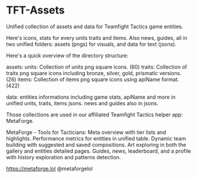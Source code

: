 # TFT-Assets
Unified collection of assets and data for Teamfight Tactics game entities.

Here's icons, stats for every units traits and items. 
Also news, guides, all in two unified folders: assets (pngs) for visuals, and data for text (jsons).

Here's a quick overview of the directory structure:

assets: 
  units: Collection of units png square icons. (60)
  traits: Collection of traits png square icons including bronze, silver, gold, prismatic versions. (26)
  items: Collection of items png square icons using apiName format. (422)
  
data: 
  entities informations including game stats, apiName and more in unified units, traits, items jsons.
  news and guides also in jsons.


Those collections are used in our affiliated Teamfight Tactics helper app: MetaForge.

MetaForge - Tools for Tacticians: 
  Meta overview with tier lists and highlights.
  Performance metrics for entities in unified table.
  Dynamic team building with suggested and saved compositions.
  Art exploring in both the gallery and entities detailed pages.
  Guides, news, leaderboard, and a profile with history exploration and patterns detection.

https://metaforge.lol
@metaforgelol
